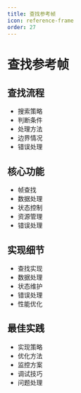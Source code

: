 ```yaml
---
title: 查找参考帧
icon: reference-frame
order: 27
---
```


# 查找参考帧

## 查找流程
- 搜索策略
- 判断条件
- 处理方法
- 边界情况
- 错误处理

## 核心功能
- 帧查找
- 数据处理
- 状态控制
- 资源管理
- 错误处理

## 实现细节
- 查找实现
- 数据处理
- 状态维护
- 错误处理
- 性能优化

## 最佳实践
- 实现策略
- 优化方法
- 监控方案
- 调试技巧
- 问题处理
